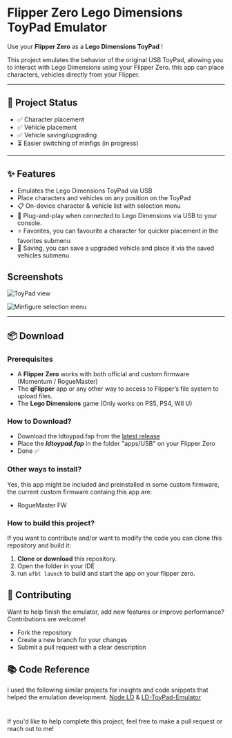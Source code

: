 # Flipper Zero Lego Dimensions ToyPad Emulator

Use your **Flipper Zero** as a **Lego Dimensions ToyPad** !

This project emulates the behavior of the original USB ToyPad, allowing you to interact with Lego Dimensions using your Flipper Zero. this app can place characters, vehicles directly from your Flipper.

---

## 🚧 Project Status

- ✅ Character placement  
- ✅ Vehicle placement
- ✅ Vehicle saving/upgrading
- ⏳ Easier switching of minfigs (in progress)

---

## ✨ Features

- Emulates the Lego Dimensions ToyPad via USB  
- Place characters and vehicles on any position on the ToyPad
- 📋 On-device character & vehicle list with selection menu  
- 🔌 Plug-and-play when connected to Lego Dimensions via USB to your console.
- ⭐ Favorites, you can favourite a character for quicker placement in the favorites submenu
- 💾 Saving, you can save a upgraded vehicle and place it via the saved vehicles submenu

## Screenshots

![ToyPad view](https://github.com/user-attachments/assets/e62fb2bd-8ee1-4b7e-9271-cc68068758d9)

![Minfigure selection menu](https://github.com/user-attachments/assets/9f47cb9d-1990-476e-adb0-3872d39496f8)

---

## 📦 Download

### Prerequisites

- A **Flipper Zero** works with both official and custom firmware (Momentum / RogueMaster)
- The **qFlipper** app or any other way to access to Flipper’s file system to upload files.
- The **Lego Dimensions** game (Only works on PS5, PS4, WII U)

### How to Download?
- Download the ldtoypad.fap from the [latest release](https://github.com/SegerEnd/Flipper-Zero-LD-Toypad-Emulator/releases/latest)
- Place the ***ldtoypad.fap*** in the folder "apps/USB" on your Flipper Zero
- Done ✅

### Other ways to install?
Yes, this app might be included and preinstalled in some custom firmware, the current custom firmware containg this app are:
- RogueMaster FW

### How to build this project?
If you want to contribute and/or want to modify the code you can clone this repository and build it:

1. **Clone or download** this repository.
2. Open the folder in your IDE
3. run ```ufbt launch``` to build and start the app on your flipper zero.

## 🤝 Contributing

Want to help finish the emulator, add new features or improve performance? Contributions are welcome!

- Fork the repository  
- Create a new branch for your changes  
- Submit a pull request with a clear description  

## 📚 Code Reference
I used the following similar projects for insights and code snippets that helped the emulation development. [Node LD](https://github.com/AlinaNova21/node-ld) & [LD-ToyPad-Emulator](https://github.com/Berny23/LD-ToyPad-Emulator)

#
If you'd like to help complete this project, feel free to make a pull request or reach out to me!

